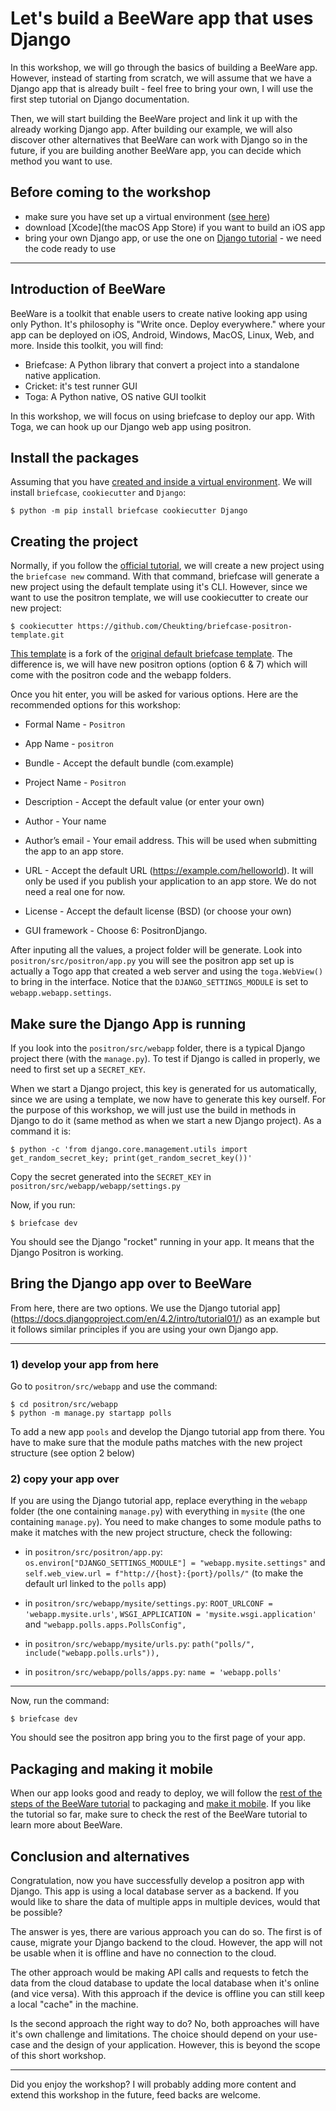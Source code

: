 # Let's build a BeeWare app that uses Django

In this workshop, we will go through the basics of building a BeeWare app. However, instead of starting from scratch, we will assume that we have a Django app that is already built - feel free to bring your own, I will use the first step tutorial on Django documentation.

Then, we will start building the BeeWare project and link it up with the already working Django app. After building our example, we will also discover other alternatives that BeeWare can work with Django so in the future, if you are building another BeeWare app, you can decide which method you want to use.

## Before coming to the workshop
- make sure you have set up a virtual environment ([see here](https://docs.beeware.org/en/latest/tutorial/tutorial-0.html))
- download [Xcode](the macOS App Store) if you want to build an iOS app
- bring your own Django app, or use the one on [Django tutorial](https://docs.djangoproject.com/en/4.2/intro/tutorial01/) - we need the code ready to use

---

## Introduction of BeeWare

BeeWare is a toolkit that enable users to create native looking app using only Python. It's philosophy is "Write once. Deploy everywhere." where your app can be deployed on iOS, Android, Windows, MacOS, Linux, Web, and more. Inside this toolkit, you will find:

- Briefcase: A Python library that convert a project into a standalone native application.
- Cricket: it's test runner GUI
- Toga: A Python native, OS native GUI toolkit

In this workshop, we will focus on using briefcase to deploy our app. With Toga, we can hook up our Django web app using positron.

## Install the packages

Assuming that you have [created and inside a virtual environment]((https://docs.beeware.org/en/latest/tutorial/tutorial-0.html)). We will install `briefcase`, `cookiecutter` and `Django`:

```
$ python -m pip install briefcase cookiecutter Django
```

## Creating the project

Normally, if you follow the [official tutorial](https://docs.beeware.org/en/latest/tutorial/tutorial-1.html), we will create a new project using the `briefcase new` command. With that command, briefcase will generate a new project using the default template using it's CLI. However, since we want to use the positron template, we will use cookiecutter to create our new project:

```
$ cookiecutter https://github.com/Cheukting/briefcase-positron-template.git
```

[This template](https://github.com/Cheukting/briefcase-positron-template) is a fork of the [original default briefcase template](https://github.com/beeware/briefcase-template). The difference is, we will have new positron options (option 6 & 7) which will come with the positron code and the webapp folders.

Once you hit enter, you will be asked for various options. Here are the recommended options for this workshop:

- Formal Name - `Positron`

- App Name - `positron`

- Bundle - Accept the default bundle (com.example)

- Project Name - `Positron`

- Description - Accept the default value (or enter your own)

- Author - Your name

- Author’s email - Your email address. This will be used when submitting the app to an app store.

- URL - Accept the default URL (https://example.com/helloworld). It will only be used if you publish your application to an app store. We do not need a real one for now.

- License - Accept the default license (BSD) (or choose your own)

- GUI framework - Choose 6: PositronDjango.

After inputing all the values, a project folder will be generate. Look into `positron/src/positron/app.py` you will see the positron app set up is actually a Togo app that created a web server and using the `toga.WebView()` to bring in the interface. Notice that the `DJANGO_SETTINGS_MODULE` is set to `webapp.webapp.settings`.

## Make sure the Django App is running

If you look into the `positron/src/webapp` folder, there is a typical Django project there (with the `manage.py`). To test if Django is called in properly, we need to first set up a `SECRET_KEY`.

When we start a Django project, this key is generated for us automatically, since we are using a template, we now have to generate this key ourself. For the purpose of this workshop, we will just use the build in methods in Django to do it (same method as when we start a new Django project). As a command it is:

```
$ python -c 'from django.core.management.utils import get_random_secret_key; print(get_random_secret_key())'
```

Copy the secret generated into the `SECRET_KEY` in `positron/src/webapp/webapp/settings.py`

Now, if you run:

```
$ briefcase dev
```

You should see the Django "rocket" running in your app. It means that the Django Positron is working.

## Bring the Django app over to BeeWare

From here, there are two options. We use the Django tutorial app](https://docs.djangoproject.com/en/4.2/intro/tutorial01/) as an example but it follows similar principles if you are using your own Django app.

---

### 1) develop your app from here

Go to `positron/src/webapp` and use the command:

```
$ cd positron/src/webapp
$ python -m manage.py startapp polls
```

To add a new app `pools` and develop the Django tutorial app from there. You have to make sure that the module paths matches with the new project structure (see option 2 below)

### 2) copy your app over

If you are using the Django tutorial app, replace everything in the `webapp` folder (the one containing `manage.py`) with everything in `mysite` (the one containing `manage.py`). You need to make changes to some module paths to make it matches with the new project structure, check the following:

- in `positron/src/positron/app.py`: `os.environ["DJANGO_SETTINGS_MODULE"] = "webapp.mysite.settings"` and `self.web_view.url = f"http://{host}:{port}/polls/"` (to make the default url linked to the `polls` app)

- in `positron/src/webapp/mysite/settings.py`: `ROOT_URLCONF = 'webapp.mysite.urls'`, `WSGI_APPLICATION = 'mysite.wsgi.application'` and `"webapp.polls.apps.PollsConfig",`

- in `positron/src/webapp/mysite/urls.py`: `path("polls/", include("webapp.polls.urls")),`

- in `positron/src/webapp/polls/apps.py`: `name = 'webapp.polls'`

---

Now, run the command:

```
$ briefcase dev
```

You should see the positron app bring you to the first page of your app.

## Packaging and making it mobile

When our app looks good and ready to deploy, we will follow the [rest of the steps of the BeeWare tutorial](https://docs.beeware.org/en/latest/tutorial/tutorial-3.html) to packaging and [make it mobile](https://docs.beeware.org/en/latest/tutorial/tutorial-5/index.html). If you like the tutorial so far, make sure to check the rest of the BeeWare tutorial to learn more about BeeWare.

## Conclusion and alternatives

Congratulation, now you have successfully develop a positron app with Django. This app is using a local database server as a backend. If you would like to share the data of multiple apps in multiple devices, would that be possible?

The answer is yes, there are various approach you can do so. The first is of cause, migrate your Django backend to the cloud. However, the app will not be usable when it is offline and have no connection to the cloud.

The other approach would be making API calls and requests to fetch the data from the cloud database to update the local database when it's online (and vice versa). With this approach if the device is offline you can still keep a local "cache" in the machine.

Is the second approach the right way to do? No, both approaches will have it's own challenge and limitations. The choice should depend on your use-case and the design of your application. However, this is beyond the scope of this short workshop.

---

Did you enjoy the workshop? I will probably adding more content and extend this workshop in the future, feed backs are welcome.
